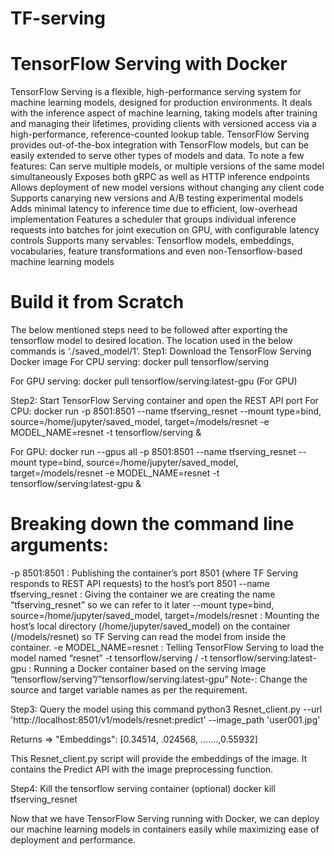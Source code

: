 # TF-serving

# TensorFlow Serving with Docker
TensorFlow Serving is a flexible, high-performance serving system for machine learning models, designed for production environments. It deals with the inference aspect of machine learning, taking models after training and managing their lifetimes, providing clients with versioned access via a high-performance, reference-counted lookup table. TensorFlow Serving provides out-of-the-box integration with TensorFlow models, but can be easily extended to serve other types of models and data.
  To note a few features:
Can serve multiple models, or multiple versions of the same model simultaneously
Exposes both gRPC as well as HTTP inference endpoints
Allows deployment of new model versions without changing any client code
Supports canarying new versions and A/B testing experimental models
Adds minimal latency to inference time due to efficient, low-overhead implementation
Features a scheduler that groups individual inference requests into batches for joint execution on GPU, with configurable latency controls
Supports many servables: Tensorflow models, embeddings, vocabularies, feature transformations and even non-Tensorflow-based machine learning models

# Build it from Scratch
The below mentioned steps need to be followed after exporting the tensorflow model to desired location. The location used in the below commands is ‘./saved_model/1’.
Step1: Download the TensorFlow Serving Docker image
For CPU serving:
docker pull tensorflow/serving 

For GPU serving:
docker pull tensorflow/serving:latest-gpu  (For GPU)


Step2: Start TensorFlow Serving container and open the REST API port
For CPU:
docker run -p 8501:8501 --name tfserving_resnet  --mount type=bind, source=/home/jupyter/saved_model, target=/models/resnet  -e MODEL_NAME=resnet -t tensorflow/serving &

For GPU:
docker run --gpus all -p 8501:8501 --name tfserving_resnet  --mount type=bind, source=/home/jupyter/saved_model, target=/models/resnet  -e MODEL_NAME=resnet -t tensorflow/serving:latest-gpu &

# Breaking down the command line arguments:
-p 8501:8501 : Publishing the container’s port 8501 (where TF Serving responds to REST API requests) to the host’s port 8501
--name tfserving_resnet : Giving the container we are creating the name “tfserving_resnet” so we can refer to it later
--mount type=bind, source=/home/jupyter/saved_model, target=/models/resnet : Mounting the host’s local directory (/home/jupyter/saved_model) on the container (/models/resnet) so TF Serving can read the model from inside the container.
-e MODEL_NAME=resnet : Telling TensorFlow Serving to load the model named “resnet”
-t tensorflow/serving / -t tensorflow/serving:latest-gpu  : Running a Docker container based on the serving image “tensorflow/serving”/”tensorflow/serving:latest-gpu” 
Note-: Change the source and target  variable names as per the requirement. 

Step3: Query the model using this command
python3 Resnet_client.py --url 'http://localhost:8501/v1/models/resnet:predict' --image_path 'user001.jpg'

Returns =>  "Embeddings": [0.34514, .024568, …….,0.55932] 

This Resnet_client.py script will provide the embeddings of the image. It contains the Predict API with the image preprocessing function.

Step4: Kill the tensorflow serving container (optional)
docker kill tfserving_resnet


Now that we have TensorFlow Serving running with Docker, we can deploy our machine learning models in containers easily while maximizing ease of deployment and performance.
